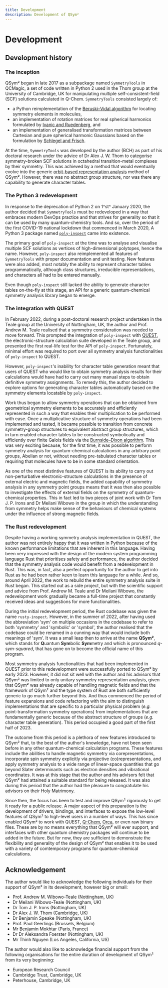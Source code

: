 ```yaml
---
title: Development
description: Development of QSym²
---
```


# Development

## Development history

### The inception

QSym² began in late 2017 as a subpackage named `SymmetryTools` in QCMagic, a set of code written in Python 2 used in the Thom group at the University of Cambridge, UK for manipulating multiple self-consistent-field (SCF) solutions calculated in Q-Chem.
`SymmetryTools` consisted largely of:

- a Python reimplementation of the [Beruski&ndash;Vidal algorithm](http://doi.wiley.com/10.1002/jcc.23493) for locating symmetry elements in molecules,
- an implementation of rotation matrices for real spherical harmonics formulated by [Ivanic and Ruedenberg](https://pubs.acs.org/doi/10.1021/jp953350u), and
- an implementation of generalised transformation matrices between Cartesian and pure spherical harmonic Gaussians based on the formulation by [Schlegel and Frisch](http://doi.wiley.com/10.1002/qua.560540202).

At the time, `SymmetryTools` was developed by the author (BCH) as part of his doctoral research under the advice of Dr Alex J. W. Thom to categorise symmetry-broken SCF solutions in octahedral transition-metal complexes by their symmetry.
This was achieved by a method that would eventually evolve into the generic [orbit-based representation analysis](../methodologies/orbit-based-representation-analysis.md) method of QSym².
However, there was no abstract group structure, nor was there any capability to generate character tables.

### The Python 3 redevelopment

In response to the deprecation of Python 2 on 1^st^ January 2020, the author decided that `SymmetryTools` must be redeveloped in a way that embraces modern DevOps practice and that strives for generality so that it can be used by many quantum-chemistry tools.
And so, over the period of the first COVID-19 national lockdown that commenced in March 2020, A Python 3 package named [`poly-inspect`](https://gitlab.com/bangconghuynh/poly-inspect) came into existence.

The primary goal of `poly-inspect` at the time was to analyse and visualise multiple SCF solutions as vertices of high-dimensional polytopes, hence the name.
However, `poly-inspect` also reimplemented all features of `SymmetryTools` with proper documentation and unit testing.
New features were also added, most notably the ability to represent character tables programmatically, although class structures, irreducible representations, and characters all had to be entered manually.

Even though `poly-inspect` still lacked the ability to generate character tables on-the-fly at this stage, an API for a generic quantum-chemical symmetry analysis library began to emerge.

### The integration with QUEST

In February 2022, during a post-doctoral research project undertaken in the Teale group at the University of Nottingham, UK, the author and Prof. Andrew M. Teale realised that a symmetry consideration was needed to move forward.
This prompted the integration of `poly-inspect` with [QUEST](https://quest.codes/), the electronic-structure calculation suite developed in the Teale group, and presented the first real-life test for the API of `poly-inspect`.
Fortunately, minimal effort was required to port over all symmetry analysis functionalities of `poly-inspect` to QUEST.

However, `poly-inspect`'s inability for character table generation meant that users of QUEST who would like to obtain symmetry analysis results for their calculations would have had to carry out many manual steps to obtain definitive symmetry assignments.
To remedy this, the author decided to explore options for generating character tables automatically based on the symmetry elements locatable by `poly-inspect`.

Work thus began to allow symmetry operations that can be obtained from geometrical symmetry elements to be accurately and efficiently represented in such a way that enables their multiplication to be performed with ease.
Once a multiplicative structure of symmetry operations had been implemented and tested, it became possible to transition from concrete symmetry-group structures to equivalent abstract group structures, which in turn enabled character tables to be constructed symbolically and efficiently over finite Galois fields via the [Burnside&ndash;Dixon algorithm](https://doi.org/10.1007/BF02162877).
This was very exciting because, for the first time, it was possible to perform symmetry analysis for quantum-chemical calculations in any arbitrary point groups, Abelian or not, without needing pre-tabulated character tables or requiring that molecules have to be in some standard orientation.

As one of the most distintive features of QUEST is its ability to carry out non-perturbative electronic-structure calculations in the presence of external electric and magnetic fields, the added capability of symmetry analysis in any symmetry point groups means that it was then also possible to investigate the effects of external fields on the symmetry of quantum-chemical properties.
This in fact led to two pieces of joint work with Dr Tom J. P. Irons and Dr Meilani Wibowo in the group in which the understanding from symmetry helps make sense of the behaviours of chemical systems under the influence of strong magnetic fields.

### The Rust redevelopment

Despite having a working symmetry analysis implementation in QUEST, the author was not entirely happy that it was written in Python because of the known performance limitations that are inherent in this language.
Having been very impressed with the design of the modern system programming language Rust that prioritises safety and performance, the author decided that the symmetry analysis code would benefit from a redevelopment in Rust.
This was, in fact, also a perfect opportunity for the author to get into Rust as he had been rather keen to learn this language for a while.
And so, around April 2022, the work to rebuild the entire symmetry analysis suite in Rust began.
This started out as a side project, but with the scientific support and advice from Prof. Andrew M. Teale and Dr Meilani Wibowo, the redevelopment work gradually became a full-time project that constantly received ideas and suggestions for more functionalities.

During the initial redevelopment period, the Rust codebase was given the name `rusty-inspect`.
However, in the summer of 2022, after having used the abbreviation 'sym' on multiple occasions in the codebase to refer to both 'symmetry' and 'symbolic' or 'symbol', the author realised that the codebase could be renamed in a cunning way that would include both meanings of 'sym'.
It was a small leap then to arrive at the name **QSym²**, which stands for **Q**uantum **Sym**bolic **Sym**metry and which is pronounced *q-sym-squared*, that has gone on to become the official name of this program.

Most symmetry analysis functionalities that had been implemented in QUEST prior to this redevelopment were successfully ported to QSym² by early 2023.
However, it did not sit well with the author and his advisors that QSym² was limited to only unitary symmetry representation analysis, given that QSym² was already capable of handling magnetic fields and that the framework of QSym² and the type system of Rust are both sufficiently generic to go much further beyond this.
And thus commenced the period of feature expansions and code refactoring with the aim to distinguish implementations that are specific to a particular physical problem (*e.g.* point-transformation symmetry operations) from implementations that are fundamentally generic because of the abstract structure of groups (*e.g.* character table generation).
This period occupied a good part of the first half of 2023.

The outcome from this period is a plethora of new features introduced to QSym² that, to the best of the author's knowledge, have not been seen before in any other quantum-chemical calculation programs.
These features include the abilities to handle magnetic symmetry via corepresentations, incorporate spin symmetry explicitly via projective (co)representations, and apply symmetry analysis to a wide range of linear-space quantities that go beyond Slater determinants such as electron densities and vibrational coordinates.
It was at this stage that the author and his advisors felt that QSym² had attained a suitable standard for being released.
It was also during this period that the author had the pleasure to congratulate his advisors on their Holy Matrimony.

Since then, the focus has been to test and improve QSym² rigorously to get it ready for a public release.
A major aspect of this preparation is the development of drivers, bindings, and interfaces to expose the low-level features of QSym² to high-level users in a number of ways.
This has since enabled QSym² to work with QUEST, [Q-Chem](https://www.q-chem.com/), [Orca](https://orcaforum.kofo.mpg.de/), or even raw binary files.
These are by no means everything that QSym² will ever support, and interfaces with other quantum chemistry packages will continue to be added in the future.
But for now, they are sufficient to demonstrate the flexibility and generality of the design of QSym² that enables it to be used with a variety of comtemporary programs for quantum-chemical calculations.

## Acknowledgement

The author would like to acknowledge the following individuals for their support of QSym² in its development, however big or small:

- Prof. Andrew M. Wibowo-Teale (Nottingham, UK)
- Dr Meilani Wibowo-Teale (Nottingham, UK)
- Dr Tom J. P. Irons (Nottingham, UK)
- Dr Alex J. W. Thom (Cambridge, UK)
- Dr Benjamin Speake (Nottingham, UK)
- Prof. Paul Geerlings (Brussels, Belgium)
- Mr Benjamin Mokhtar (Paris, France)
- Dr Dr Aleksandra Foerster (Nottingham, UK)
- Mr Thinh Nguyen (Los Angeles, California, US)

The author would also like to acknowledge financial support from the following organisations for the entire duration of development of QSym² from its very beginning:

- European Research Council
- Cambridge Trust, Cambridge, UK
- Peterhouse, Cambridge, UK

